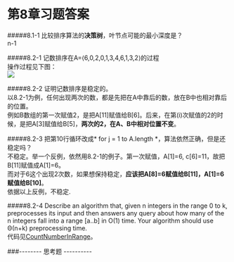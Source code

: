 第8章习题答案
=
#####8.1-1 比较排序算法的**决策树**，叶节点可能的最小深度是？  
n-1  

#####8.2-1 记数排序在A=⟨6,0,2,0,1,3,4,6,1,3,2⟩的过程  
操作过程见下图：  
![](https://github.com/zhuxiuwei/CLRS/blob/master/Images/8.2-1.jpg)  

#####8.2-2 证明记数排序是稳定的。  
以8.2-1为例，任何出现两次的数，都是先把在A中靠后的数，放在B中也相对靠后的位置。  
例如B数组的第一次赋值2，是把A[11]赋值给B[6]。后来，在第(i)次赋值的2的时候，是把A[3]赋值给B[5]，**两次的2，在A、B中相对位置不变**。  

#####8.2-3 把第10行循环改成* for j = 1 to A.length *，算法依然正确，但是还稳定吗？  
不稳定。举一个反例，依然用8.2-1的例子。第一次赋值，A[1]=6, c[6]=11，故把B[11]赋值成A[1]=6。  
而对于6这个出现2次数，如果想保持稳定，**应该把A[8]=6赋值给B[11]，A[1]=6赋值给B[10]**。  
依据以上反例，不稳定.  

#####8.2-4 Describe an algorithm that, given n integers in the range 0 to k, preprocesses its input and then answers any query about how many of the n integers fall into a range [a..b] in O(1) time. Your algorithm should use Θ(n+k) preprocessing time.  
代码见[CountNumberInRange](https://github.com/zhuxiuwei/CLRS/blob/master/src/chap08/CountNumberInRange.java)。  

###-------- 思考题 ----------  
